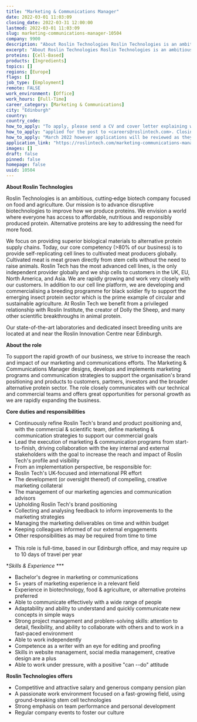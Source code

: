 ```yaml
---
title: "Marketing & Communications Manager"
date: 2022-03-01 11:03:09
closing_date: 2022-03-31 12:00:00
lastmod: 2022-03-01 11:03:09
slug: marketing-communications-manager-10504
company: 9900
description: "About Roslin Technologies Roslin Technologies is an ambitious, cutting‐edge biotech company focused on food and agriculture. Our mission is to advance disruptive biotechnologies to improve how we produce proteins. We envision a world where everyone has access to affordable, nutritious and responsibly produced protein. Alternative proteins are key to addressing the need for more food. "
excerpt: "About Roslin Technologies Roslin Technologies is an ambitious, cutting‐edge biotech company focused on food and agriculture. Our mission is to advance disruptive biotechnologies to improve how we produce proteins. We envision a world where everyone has access to affordable, nutritious and responsibly produced protein. Alternative proteins are key to addressing the need for more food. "
proteins: [Cell-Based]
products: [Ingredients]
topics: []
regions: [Europe]
flags: []
job_type: [Employment]
remote: FALSE
work_environment: [Office]
work_hours: [Full-Time]
career_category: [Marketing & Communications]
city: "Edinburgh"
country: 
country_code: 
how_to_apply: "To apply, please send a CV and cover letter explaining why you have"
how_to_apply: "applied for the post to <careers@roslintech.com>. Closing date 31st"
how_to_apply: "March 2022 however applications will be reviewed as they come in. "
application_link: "https://roslintech.com/marketing-communications-manager/"
images: []
draft: false
pinned: false
homepage: false
uuid: 10504
---
```

**About Roslin Technologies** 

Roslin Technologies is an ambitious, cutting‐edge biotech company
focused on food and agriculture. Our mission is to advance disruptive
biotechnologies to improve how we produce proteins. We envision a world
where everyone has access to affordable, nutritious and responsibly
produced protein. Alternative proteins are key to addressing the need
for more food. 

We focus on providing superior biological materials to alternative
protein supply chains. Today, our core competency (\>80% of our
business) is to provide self-replicating cell lines to cultivated meat
producers globally. Cultivated meat is meat grown directly from stem
cells without the need to raise animals. Roslin Tech has the most
advanced cell lines, is the only independent provider globally and we
ship cells to customers in the UK, EU, North America, and Asia. We are
rapidly growing and work very closely with our customers. In addition to
our cell line platform, we are developing and commercialising a breeding
programme for black soldier fly to support the emerging insect protein
sector which is the prime example of circular and sustainable
agriculture. At Roslin Tech we benefit from a privileged relationship
with Roslin Institute, the creator of Dolly the Sheep, and many other
scientific breakthroughs in animal protein. 

Our state-of-the-art laboratories and dedicated insect breeding units
are located at and near the Roslin Innovation Centre near Edinburgh.  

**About the role** 

To support the rapid growth of our business, we strive to increase the
reach and impact of our marketing and communications efforts. The
Marketing & Communications Manager designs, develops and implements
marketing programs and communication strategies to support the
organisation\'s brand positioning and products to customers, partners,
investors and the broader alternative protein sector. The role closely
communicates with our technical and commercial teams and offers great
opportunities for personal growth as we are rapidly expanding the
business. 

**Core duties and responsibilities** 

-   Continuously refine Roslin Tech's brand and product positioning and,
    with the commercial & scientific team, define marketing &
    communication strategies to support our commercial goals 
-   Lead the execution of marketing & communication programs from
    start-to-finish, driving collaboration with the key internal and
    external stakeholders with the goal to increase the reach and impact
    of Roslin Tech's profile and visibility   
-   From an implementation perspective, be responsible for:    
-   Roslin Tech's UK-focused and international PR effort   
-   The development (or oversight thereof) of compelling, creative
    marketing collateral 
-   The management of our marketing agencies and communication advisors 
-   Upholding Roslin Tech's brand positioning 
-   Collecting and analysing feedback to inform improvements to the
    marketing strategies 
-   Managing the marketing deliverables on time and within budget   
-   Keeping colleagues informed of our external engagements 
-   Other responsibilities as may be required from time to time  \
     
-   This role is full-time, based in our Edinburgh office, and may
    require up to 10 days of travel per year 

**Skills & Experience* ***

-   Bachelor's degree in marketing or communications 
-   5+ years of marketing experience in a relevant field 
-   Experience in biotechnology, food & agriculture, or alternative
    proteins preferred  
-   Able to communicate effectively with a wide range of people   
-   Adaptability and ability to understand and quickly communicate new
    concepts in simple ways 
-   Strong project management and problem-solving skills: attention to
    detail, flexibility, and ability to collaborate with others and to
    work in a fast-paced environment  
-   Able to work independently 
-   Competence as a writer with an eye for editing and proofing  
-   Skills in website management, social media management, creative
    design are a plus 
-   Able to work under pressure, with a positive "can --do" attitude 

**Roslin Technologies offers** 

-   Competitive and attractive salary and generous company pension
    plan  
-   A passionate work environment focused on a fast-growing field, using
    ground-breaking stem cell technologies 
-   Strong emphasis on team performance and personal development 
-   Regular company events to foster our culture 
